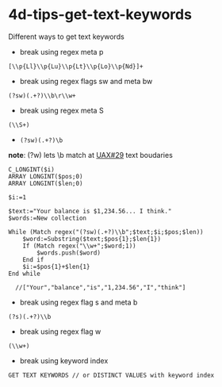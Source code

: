 # 4d-tips-get-text-keywords
Different ways to get text keywords

* break using regex meta p

```
[\\p{Ll}\\p{Lu}\\p{Lt}\\p{Lo}\\p{Nd}]+
```

* break using regex flags sw and meta bw

```
(?sw)(.+?)\\b\r\\w+
```

* break using regex meta S

```
(\\S+)
```

* `(?sw)(.+?)\b`

**note**: (?w) lets \b match at [UAX#29](https://www.unicode.org/reports/tr29/) text boudaries

```
C_LONGINT($i)
ARRAY LONGINT($pos;0)
ARRAY LONGINT($len;0)

$i:=1

$text:="Your balance is $1,234.56... I think."
$words:=New collection

While (Match regex("(?sw)(.+?)\\b";$text;$i;$pos;$len))
	$word:=Substring($text;$pos{1};$len{1})
	If (Match regex("\\w+";$word;1))
		$words.push($word)
	End if 
	$i:=$pos{1}+$len{1}
End while 

  //["Your","balance","is","1,234.56","I","think"]
```

* break using regex flag s and meta b

```
(?s)(.+?)\\b
```

* break using regex flag w

```
(\\w+)
```

* break using keyword index

```
GET TEXT KEYWORDS // or DISTINCT VALUES with keyword index
```
